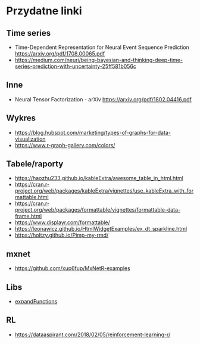 # Przydatne linki

## Time series
* Time-Dependent Representation for Neural Event Sequence Prediction
  https://arxiv.org/pdf/1708.00065.pdf
* https://medium.com/neuri/being-bayesian-and-thinking-deep-time-series-prediction-with-uncertainty-25ff581b056c

## Inne
* Neural Tensor Factorization - arXiv
  https://arxiv.org/pdf/1802.04416.pdf

## Wykres
* https://blog.hubspot.com/marketing/types-of-graphs-for-data-visualization
* https://www.r-graph-gallery.com/colors/

## Tabele/raporty
* https://haozhu233.github.io/kableExtra/awesome_table_in_html.html
* https://cran.r-project.org/web/packages/kableExtra/vignettes/use_kableExtra_with_formattable.html
* https://cran.r-project.org/web/packages/formattable/vignettes/formattable-data-frame.html
* https://www.displayr.com/formattable/
* https://leonawicz.github.io/HtmlWidgetExamples/ex_dt_sparkline.html
* https://holtzy.github.io/Pimp-my-rmd/

## mxnet
* https://github.com/xup6fup/MxNetR-examples

## Libs
* [expandFunctions](https://cran.r-project.org/web/packages/expandFunctions/index.html)

## RL
* https://dataaspirant.com/2018/02/05/reinforcement-learning-r/
